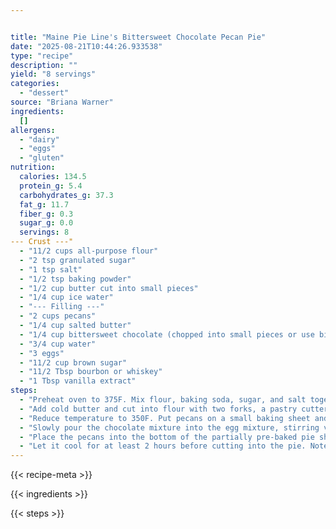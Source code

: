 ```yaml
---


title: "Maine Pie Line's Bittersweet Chocolate Pecan Pie"
date: "2025-08-21T10:44:26.933538"
type: "recipe"
description: ""
yield: "8 servings"
categories:
  - "dessert"
source: "Briana Warner"
ingredients:
  []
allergens:
  - "dairy"
  - "eggs"
  - "gluten"
nutrition:
  calories: 134.5
  protein_g: 5.4
  carbohydrates_g: 37.3
  fat_g: 11.7
  fiber_g: 0.3
  sugar_g: 0.0
  servings: 8
--- Crust ---"
  - "11/2 cups all-purpose flour"
  - "2 tsp granulated sugar"
  - "1 tsp salt"
  - "1/2 tsp baking powder"
  - "1/2 cup butter cut into small pieces"
  - "1/4 cup ice water"
  - "--- Filling ---"
  - "2 cups pecans"
  - "1/4 cup salted butter"
  - "1/4 cup bittersweet chocolate (chopped into small pieces or use bittersweet chocolate chips)"
  - "3/4 cup water"
  - "3 eggs"
  - "11/2 cup brown sugar"
  - "11/2 Tbsp bourbon or whiskey"
  - "1 Tbsp vanilla extract"
steps:
  - "Preheat oven to 375F. Mix flour, baking soda, sugar, and salt together in a large mixing bowl."
  - "Add cold butter and cut into flour with two forks, a pastry cutter, or your fingers until the flour resembles cornmeal. (Note: be careful not to over mix the butter-small chunks of butter will make the crust flaky. You should be able to see streaks of butter in an unbaked pie crust.) Add ice water and knead dough until it just comes together in a semi-cohesive ball. Do not overwork it or the crust will become tough. Flatten into a thin round of dough and cover with plastic wrap. Refrigerate for at least one hour. If you would like to make the dough in advance, it will keep in the refrigerator for up to five days before being used. Partially pre-bake pie crust by covering the pie crust with foil and weigh down with pie weights. Cook for 15 minutes with foil. Remove from oven and remove foil and pie weights. Put the pie back in the oven for 7 more minutes. Remove from oven and let cool."
  - "Reduce temperature to 350F. Put pecans on a small baking sheet and toast in the oven for 6 minutes or until fragrant. Brown the butter over medium-high heat in a small saucepan stirring constantly. You will know the butter is browned when the foam from cooking subsides and there are small brown speckles on the bottom of the pan (Note: if there are black speckles, you have cooked it for too long). When the butter is browned, add the water and cook for a minute longer until water is hot, but not boiling. Remove the pan from the stove and add the bittersweet chocolate. Let the chocolate sit in the water/butter mixture to melt for 3-4 minutes. Whisk the mixture together until smooth. In the meantime, mix the eggs, and brown sugar in bowl until frothy."
  - "Slowly pour the chocolate mixture into the egg mixture, stirring vigorously. Mix in the bourbon and vanilla until fully blended."
  - "Place the pecans into the bottom of the partially pre-baked pie shell then pour in the filling mixture. Bake the pie for 40 minutes or until the center of the pie is semi-firm and no long wiggles when the pie is moved."
  - "Let it cool for at least 2 hours before cutting into the pie. Note: For a more golden crust, brush an egg wash on the crust about 15 minutes before it is done baking. You can make this pie a day in advance."
---
```


{{< recipe-meta >}}

{{< ingredients >}}

{{< steps >}}
